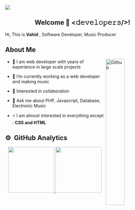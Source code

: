 <p align="center">

</p>
<a href="https://www.youtube.com/watch?v=dQw4w9WgXcQ"><img src="https://user-images.githubusercontent.com/73097560/115834477-dbab4500-a447-11eb-908a-139a6edaec5c.gif"></a>

<div align="center">
<h2> Welcome 👋 <𝚍𝚎𝚟𝚎𝚕𝚘𝚙𝚎𝚛𝚜/>! </h2>
</div>


Hi, This is **Vahid** , Software Developer, Music Producer


<h2> About Me </h2>

<img width="35%" align="right" alt="Github" src="https://raw.githubusercontent.com/onimur/.github/master/.resources/git-header.svg" />

- 🔭 I am web developer with years of experience in large scale projects 
  
- 🌱 I’m currently working as a web developer and making music
  
- 👯 Interested in collaboration
  
- 💬 Ask me about PHP, Javascript, Database, Electronic Music
  
- ⚡ I am almost interested in everything except : **CSS and HTML**



<h2> ⚙️ &nbsp;GitHub Analytics </h2>


<p align="center">
<a href="https://github.com/AVS1508">
  <img height="150em" src="https://github-readme-stats-eight-theta.vercel.app/api?username=nerdial&show_icons=true&theme=algolia&include_all_commits=true&count_private=true"/>
  <img height="150em" src="https://github-readme-stats-eight-theta.vercel.app/api/top-langs/?username=nerdial&layout=compact&langs_count=8&theme=algolia"/>
</a>
</p>





